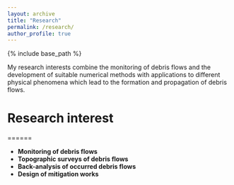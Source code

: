 ```yaml
---
layout: archive
title: "Research"
permalink: /research/
author_profile: true
---
```


{% include base_path %}

My research interests combine the monitoring of debris flows and the development of suitable numerical methods with applications to different physical phenomena which lead to the formation and propagation of debris flows.

# Research interest
======
* <b> Monitoring of debris flows</b>
* <b> Topographic surveys of debris flows</b>
* <b> Back-analysis of occurred debris flows</b>
* <b> Design of mitigation works</b>

